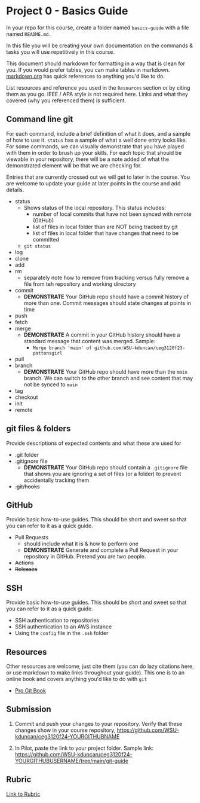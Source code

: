# Project 0 - Basics Guide

In your repo for this course, create a folder named `basics-guide` with a file named `README.md`. 

In this file you will be creating your own documentation on the commands & tasks you will use repetitively in this course.

This document should markdown for formatting in a way that is clean for you.  If you would prefer tables, you can make tables in markdown.  [markdown.org](https://www.markdownguide.org/) has quick references to anything you'd like to do.

List resources and reference you used in the `Resources` section or by citing them as you go.  IEEE / APA style is not required here.  Links and what they covered (why you referenced them) is sufficient.

## Command line git

For each command, include a brief definition of what it does, and a sample of how to use it. `status` has a sample of what a well done entry looks like.  For some commands, we can visually demonstrate that you have played with them in order to brush up your skills.  For each topic that should be viewable in your repository, there will be a note added of what the demonstrated element will be that we are checking for.

Entries that are currently crossed out we will get to later in the course.  You are welcome to update your guide at later points in the course and add details.

- status
  - Shows status of the local repository. This status includes:
    - number of local commits that have not been synced with remote (GitHub)
    - list of files in local folder than are NOT being tracked by git
    - list of files in local folder that have changes that need to be committed
  - `git status`
- log
- clone
- add
- rm
  - separately note how to remove from tracking versus fully remove a file from teh repository and working directory
- commit
  - **DEMONSTRATE** Your GitHub repo should have a commit history of more than one.  Commit messages should state changes at points in time
- push
- fetch
- merge
  - **DEMONSTRATE** A commit in your GitHub history should have a standard message that content was merged.  Sample:
    - `Merge branch 'main' of github.com:WSU-kduncan/ceg3120f23-pattonsgirl`
- pull
- branch
  - **DEMONSTRATE** Your GitHub repo should have more than the `main` branch.  We can switch to the other branch and see content that may not be synced to `main`
- tag
- checkout
- init
- remote

## git files & folders

Provide descriptions of expected contents and what these are used for

- .git folder
- .gitignore file
  - **DEMONSTRATE** Your GitHub repo should contain a `.gitignore` file that shows you are ignoring a set of files (or a folder) to prevent accidentally tracking them
- ~~.git/hooks~~

## GitHub

Provide basic how-to-use guides.  This should be short and sweet so that you can refer to it as a quick guide.

- Pull Requests
  - should include what it is & how to perform one
  - **DEMONSTRATE** Generate and complete a Pull Request in your repository in GitHub.  Pretend you are two people.
- ~~Actions~~
- ~~Releases~~

## SSH

Provide basic how-to-use guides.  This should be short and sweet so that you can refer to it as a quick guide.

- SSH authentication to repositories
- SSH authentication to an AWS instance
- Using the `config` file in the `.ssh` folder

## Resources
Other resources are welcome, just cite them (you can do lazy citations here, or use markdown to make links throughout your guide).  This one is to an online book and covers anything you'd like to do with `git`

- [Pro Git Book](https://git-scm.com/book/en/v2)

## Submission

1. Commit and push your changes to your repository. Verify that these changes show in your course repository, https://github.com/WSU-kduncan/ceg3120f24-YOURGITHUBNAME

2. In Pilot, paste the link to your project folder. Sample link: https://github.com/WSU-kduncan/ceg3120f24-YOURGITHUBUSERNAME/tree/main/git-guide

## Rubric

[Link to Rubric](Rubric.md)
